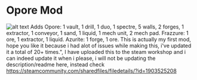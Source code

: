 # Opore Mod
![alt text](https://github.com/xamionex/Opore-Mod/blob/master/Preview.png)
Adds Opore: 1 vault, 1 drill, 1 duo, 1 spectre, 5 walls, 2 forges, 1 extractor, 1 conveyor, 1 sand, 1 liquid, 1 mech unit, 2 mech pad. Frazzure: 1 ore, 1 extractor, 1 liquid. Azurite: 1 forge, 1 ore. This is actually my first mod, hope you like it because i had alot of issues while making this, i've updated it a total of 20+ times.",
I have uploaded this to the steam workshop and i can indeed update it when i please, i will not be updating the description/readme here, instead check https://steamcommunity.com/sharedfiles/filedetails/?id=1903525208
